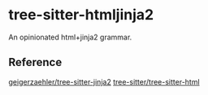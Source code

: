 # tree-sitter-htmljinja2

An opinionated html+jinja2 grammar.

## Reference

[geigerzaehler/tree-sitter-jinja2](https://github.com/geigerzaehler/tree-sitter-jinja2)
[tree-sitter/tree-sitter-html](https://github.com/tree-sitter/tree-sitter-html)



